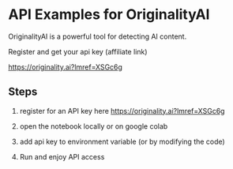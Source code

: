 
# API Examples for OriginalityAI


OriginalityAI is a powerful tool for detecting AI content.


Register and get your api key (affiliate link)

https://originality.ai?lmref=XSGc6g




## Steps

1) register for an API key here https://originality.ai?lmref=XSGc6g

2) open the notebook locally or on google colab

3) add api key to environment variable (or by modifying the code)

4) Run and enjoy API access

